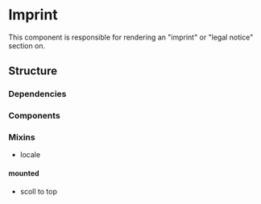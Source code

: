 Imprint
===============

This component is responsible for rendering an "imprint" or "legal notice" section on.

## Structure


### Dependencies

### Components

### Mixins
- locale

#### mounted
- scoll to top